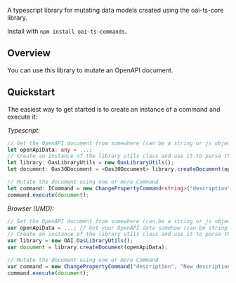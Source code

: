 A typescript library for mutating data models created using the oai-ts-core
library.

Install with `npm install oai-ts-commands`.

## Overview

You can use this library to mutate an OpenAPI document.

## Quickstart

The easiest way to get started is to create an instance of a command
and execute it:

_Typescript:_

```Typescript
// Get the OpenAPI document from somewhere (can be a string or js object).
let openApiData: any = ...;
// Create an instance of the library utils class and use it to parse the OpenAPI document.
let library: OasLibraryUtils = new OasLibraryUtils();
let document: Oas30Document = <Oas30Document> library.createDocument(openApiData);

// Mutate the document using one or more Command
let command: ICommand = new ChangePropertyCommand<string>("description", "New description goes here!", document.info);
command.execute(document);
```

_Browser (UMD):_

```JavaScript
// Get the OpenAPI document from somewhere (can be a string or js object).
var openApiData = ...; // Get your OpenAPI data somehow (can be string or JS object)
// Create an instance of the library utils class and use it to parse the OpenAPI document.
var library = new OAI.OasLibraryUtils();
var document = library.createDocument(openApiData);

// Mutate the document using one or more Command
var command = new ChangePropertyCommand("description", "New description goes here!", document.info);
command.execute(document);
```
